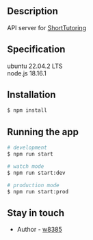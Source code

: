 ## Description

API server for [ShortTutoring](https://github.com/amicably-until-the-end/ShortTutoring)

## Specification

ubuntu 22.04.2 LTS   
node.js 18.16.1

## Installation

```bash
$ npm install
```

## Running the app

```bash
# development
$ npm run start

# watch mode
$ npm run start:dev

# production mode
$ npm run start:prod
```

## Stay in touch

- Author - [w8385](https://github.com/w8385)
